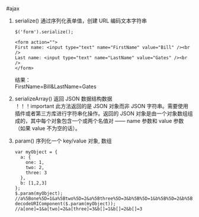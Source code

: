 #ajax 
1. serialize()
	通过序列化表单值，创建 URL 编码文本字符串
	
	```
	$('form').serialize();
	
	<form action="">
	First name: <input type="text" name="FirstName" value="Bill" /><br />
	Last name: <input type="text" name="LastName" value="Gates" /><br />
	</form>
	```
	结果：  
	FirstName=Bill&LastName=Gates
2. serializeArray()
	返回 JSON 数据结构数据  
	！！！important
	此方法返回的是 JSON 对象而非 JSON 字符串。需要使用插件或者第三方库进行字符串化操作。返回的 JSON 对象是由一个对象数组组成的，其中每个对象包含一个或两个名值对 —— name 参数和 value 参数（如果 value 不为空的话）。
3. param()
	序列化一个 key/value 对象, 数组
	
	```
	var myObject = {
	  a: {
	    one: 1, 
	    two: 2, 
	    three: 3
	  }, 
	  b: [1,2,3]
	};
	$.param(myObject);  //a%5Bone%5D=1&a%5Btwo%5D=2&a%5Bthree%5D=3&b%5B%5D=1&b%5B%5D=2&b%5B%5D=3
	decodeURIComponent($.param(myObject)); //a[one]=1&a[two]=2&a[three]=3&b[]=1&b[]=2&b[]=3
	```